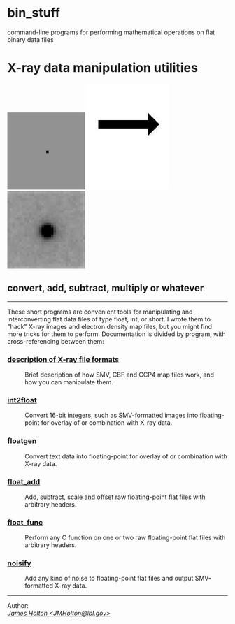 # bin_stuff
command-line programs for performing mathematical operations on flat binary data files

<title>X-ray data manipulation utilities</title>

<h1>X-ray data manipulation utilities</h1>


<img src="docs/noisifyme_tmb.gif">
<img src="docs/arrow.jpg">
<img src="docs/noisified_tmb.gif">

<p>
<h2>convert, add, subtract, multiply or whatever</h2>
<p>
<hr>
These short programs are convenient tools for manipulating and interconverting flat data files of type float, int, or short.  
I wrote them to &quot;hack&quot; X-ray images and electron density map files, but you might find
 more tricks for them to perform.  Documentation is divided by program, with cross-referencing between them:
<dl>
<dt>
<h3><a href=docs/xray_formats.html>description of X-ray file formats</a></h3>
</dt>
<dd>
Brief description of how SMV, CBF and CCP4 map files work, and how you can manipulate them.
</dd>
<dt>
<h3><a href=docs/int2float.html>int2float</a></h3>
</dt>
<dd>
Convert 16-bit integers, such as SMV-formatted images into floating-point for overlay of or combination with X-ray data.
</dd>
<dt>
<h3><a href=docs/floatgen.html>floatgen</a></h3>
</dt>
<dd>
Convert text data into floating-point for overlay of or combination with X-ray data.
</dd>
<dt>
<h3><a href=docs/float_add.html>float_add</a></h3>
</dt>
<dd>
Add, subtract, scale and offset raw floating-point flat files with arbitrary headers.
</dd>
<dt>
<h3><a href=docs/float_func.html>float_func</a></h3>
</dt>
<dd>
Perform any C function on one or two raw floating-point flat files with arbitrary headers.
</dd>
<dt>
<h3><a href=docs/noisify.html>noisify</a></h3>
</dt>
<dd>
Add any kind of noise to floating-point flat files and output SMV-formatted X-ray data.
<dd>
</dd>
</dl>


<hr>
Author:
<ADDRESS><A HREF="mailto:JMHolton@lbl.gov">James Holton &lt;JMHolton@lbl.gov&gt;</A></ADDRESS>
<br>
</html>
